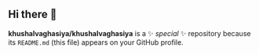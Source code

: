 ## Hi there 👋


**khushalvaghasiya/khushalvaghasiya** is a ✨ _special_ ✨ repository because its `README.md` (this file) appears on your GitHub profile.

